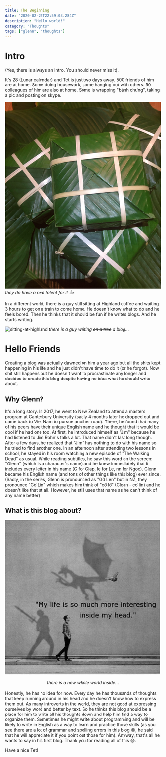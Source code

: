 ```yaml
---
title: The Beginning
date: "2020-02-22T22:59:03.284Z"
description: "Hello world!"
category: "Thoughts"
tags: ["glenn", "thoughts"]
---
```

# Intro
  (Yes, there is always an intro. You should never miss it).

  It's 28 (Lunar calendar) and Tet is just two days away. 500 friends of him are at home. Some doing housework, some hanging out with others. 50 colleagues of him are also at home. Some is wrapping "bánh chưng", taking a pic and posting on skype.

 ![banh-chung](../../assets/banh-chung.jpg)
<em>they do have a real talent for it 👍 </em>

  In a different world, there is a guy still sitting at Highland coffee and waiting 3 hours to get on a train to come home. He doesn't know what to do and he feels bored. Then he thinks that it should be fun if he writes blogs. And he starts writing.

  ![sitting-at-highland](../../assets/sitting-at-highland.jpg)
  <em >there is a guy writing <del>on a tree</del> a blog...</em>

# Hello Friends

  Creating a blog was actually dawned on him a year ago but all the shits kept happening in his life and he just didn't have time to do it (or he forgot). Now shit still happens but he doesn't want to procrastinate any longer and decides to create this blog despite having no idea what he should write about.

## Why Glenn?

  It's a long story. In 2017, he went to New Zealand to attend a masters program at Canterbury University (sadly 4 months later he dropped out and came back to Viet Nam to pursue another road). There, he found that many of his peers have their unique English name and he thought that it would be cool if he had one too. At first, he introduced himself as "Jim" because he had listened to Jim Rohn's talks a lot. That name didn't last long though. After a few days, he realized that "Jim" has nothing to do with his name so he tried to find another one. In an afternoon after attending two lessons in school, he stayed in his room watching a new episode of "The Walking Dead" as usual. While reading subtitles, he saw this word on the screen: "Glenn" (which is a character's name) and he knew immediately that it includes every letter in his name (G for Giap, le for Le, nn for Ngoc). Glenn became his English name (and tons of other things like this blog) ever since.
  (Sadly, in the series, Glenn is pronounced as "Gờ Len" but in NZ, they pronounce "Gờ Lin" which makes him think of "cờ lờ" (Clean - cờ lin) and he doesn't like that at all. However, he still uses that name as he can't think of any name better)

## What is this blog about?

  ![introver-world](../../assets/introvert-world.jpg)
  <center><em>there is a new whole world inside...</em></center>
  <br>
  Honestly, he has no idea for now. Every day he has thousands of thoughts that keep running around in his head and he doesn't know how to express them out. As many introverts in the world, they are not good at expressing ourselves by word and better by text. So he thinks this blog should be a place for him to write all his thoughts down and help him find a way to organize them. Sometimes he might write about programming and will be likely to write in English as a way to learn and practice those skills (as you see there are a lot of grammar and spelling errors in this blog 😞, he said that he will appreciate it if you point out those for him). Anyway, that's all he wants to say in his first blog. Thank you for reading all of this 😄.

  Have a nice Tet!